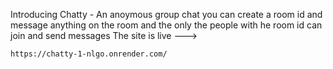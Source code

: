 Introducing Chatty - An anoymous group chat you can create a room id and message anything on the room and the only the people with he room id can join and send messages
The site is live ---> 
```bash 
https://chatty-1-nlgo.onrender.com/
```
